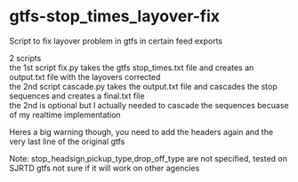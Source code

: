 # gtfs-stop_times_layover-fix
Script to fix layover problem in gtfs in certain feed exports

2 scripts  
the 1st script fix.py takes the gtfs stop_times.txt file and creates an output.txt file with the layovers corrected  
the 2nd script cascade.py takes the output.txt file and cascades the stop sequences and creates a final.txt file  
the 2nd is optional but I actually needed to cascade the sequences becuase of my realtime implementation

Heres a big warning though, you need to add the headers again and the very last line of the original gtfs

Note: stop_headsign,pickup_type,drop_off_type are not specified, tested on SJRTD gtfs not sure if it will work on other agencies
